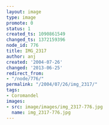 ```yaml
---
layout: image
type: image
promote: 0
status: 1
created_ts: 1090861549
changed_ts: 1372159396
node_id: 776
title: IMG_2317
author: anj
created: '2004-07-26'
changed: '2013-06-25'
redirect_from:
- "/node/776/"
permalink: "/2004/07/26/img_2317/"
tags:
- Coromandel
images:
- src: image/images/img_2317-776.jpg
  name: img_2317-776.jpg
---
```


